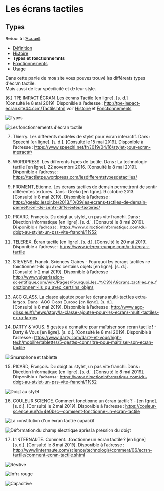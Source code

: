 # Les écrans tactiles
## Types

Retour à l'[Accueil](tactiles.md).

- [Définition](definition.md)
- [Histoire](histoire.md)
- **Types et fonctionnemnts**
- [Fonctionnements](fonctionnement.md)
- [Usage](usage.md)

Dans cette partie de mon site vous pouvez trouvé les différents types d'écran tactile.\
Mais aussi de leur spécificité et de leur style.

(6.) TPE IMPACT ÉCRAN. Les écrans Tactile [en ligne]. [s. d.]. [Consulté le 8 mai 2019]. Disponible à l’adresse : http://tpe-impact-ecran.site44.com/Tactile.html voir [Histoire](histoire.md) et [Fonctionnements](fonctionnement.md)

![Types](https://user-images.githubusercontent.com/50197114/58490277-2b563880-816d-11e9-9d1e-669211bb0a6a.png)

![Les fonctionnements d'écran tactile](https://user-images.githubusercontent.com/50197114/58490179-f6e27c80-816c-11e9-857f-b73d2ab7ef16.png)

7. Thierry. Les différents modèles de stylet pour écran interactif. Dans : Speechi [en ligne]. [s. d.]. [Consulté le 15 mai 2019]. Disponible à l’adresse : https://www.speechi.net/fr/2019/04/16/stylet-pour-ecran-interactif/



8. WORDPRESS. Les differents types de tactile. Dans : La technologie tactile [en ligne]. 22 novembre 2016. [Consulté le 8 mai 2019]. Disponible à l’adresse : https://tactiletpe.wordpress.com/lesdifferentstypesdetactiles/



9. FROMENT, Etienne. Les écrans tactiles de demain permettront de sentir différentes textures. Dans : Geeko [en ligne]. 9 octobre 2013. [Consulté le 8 mai 2019]. Disponible à l’adresse : https://geeko.lesoir.be/2013/10/09/les-ecrans-tactiles-de-demain-permettront-de-sentir-differentes-textures/



10. PICARD, François. Du doigt au stylet, un pas vite franchi. Dans : Direction Informatique [en ligne]. [s. d.]. [Consulté le 8 mai 2019]. Disponible à l’adresse : https://www.directioninformatique.com/du-doigt-au-stylet-un-pas-vite-franchi/11952



11. TELEREX. Écran tactile [en ligne]. [s. d.]. [Consulté le 20 mai 2019]. Disponible à l’adresse : https://www.telerex-europe.com/fr-fr/ecran-tactile



12. STEVENS, Franck. Sciences Claires - Pourquoi les écrans tactiles ne fonctionnent-ils qu avec certains objets [en ligne]. [s. d.]. [Consulté le 2 mai 2019]. Disponible à l’adresse : http://www.vulgarisation-scientifique.com/wiki/Pages/Pourquoi_les_%C3%A9crans_tactiles_ne_fonctionnent-ils_qu_avec_certains_objets



13. AGC GLASS. La classe ajoutée pour les écrans multi-tactiles extra-larges. Dans : AGC Glass Europe [en ligne]. [s. d.]. [Consulté le 8 mai 2019]. Disponible à l’adresse : http://www.agc-glass.eu/fr/news/story/la-classe-ajoutee-pour-les-ecrans-multi-tactiles-extra-larges


14. DARTY & VOUS. 5 gestes à connaître pour maîtriser son écran tactile ! - Darty &amp; Vous [en ligne]. [s. d.]. [Consulté le 8 mai 2019]. Disponible à l’adresse : https://www.darty.com/darty-et-vous/high-tech/mobilite/tablettes/5-gestes-connaitre-pour-maitriser-son-ecran-tactile

![Smarsphone et tablette](https://user-images.githubusercontent.com/50197114/58496253-ce14b400-8179-11e9-9d70-5cf7e32ce0c3.png)

15. PICARD, François. Du doigt au stylet, un pas vite franchi. Dans : Direction Informatique [en ligne]. [s. d.]. [Consulté le 8 mai 2019]. Disponible à l’adresse : https://www.directioninformatique.com/du-doigt-au-stylet-un-pas-vite-franchi/11952

![Doigt au stylet](https://user-images.githubusercontent.com/50197114/58495500-f7ccdb80-8177-11e9-96a3-d56d7f2b26e3.png)

16. COULEUR SCIENCE. Comment fonctionne un écran tactile ? - [en ligne]. [s. d.]. [Consulté le 2 mai 2019]. Disponible à l’adresse : https://couleur-science.eu/?d=4e0bec--comment-fonctionne-un-ecran-tactile

![La constitution d'un écran tactile capacitif](https://user-images.githubusercontent.com/50197114/58498310-13d37b80-817e-11e9-9a52-1cfa7823d90c.png)

![Déformation du champ électrique après la pression du doigt](https://user-images.githubusercontent.com/50197114/58498412-48473780-817e-11e9-937f-92dc0cf6d920.png)

17. L’INTERNAUTE. Comment...fonctionne un écran tactile ? [en ligne]. [s. d.]. [Consulté le 8 mai 2019]. Disponible à l’adresse : http://www.linternaute.com/science/technologie/comment/06/ecran-tactile/comment-ecran-tactile.shtml

![Résitive](https://user-images.githubusercontent.com/50197114/58499502-99f0c180-8180-11e9-89e1-de9630cd307e.png)

![Infra rouge](https://user-images.githubusercontent.com/50197114/58499506-9c531b80-8180-11e9-99ee-aef9a3115665.png)

![Capacitive](https://user-images.githubusercontent.com/50197114/58499513-9f4e0c00-8180-11e9-8329-bd762956def4.png)
